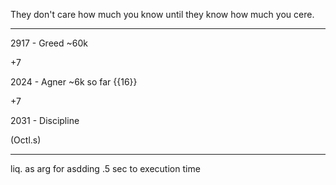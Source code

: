 They don't care how much you know until they know how much you cere.

---

2917 - Greed ~60k

+7

2024 - Agner ~6k so far {{16}}

+7

2031 - Discipline


(Octl.s)

---

liq. as arg for asdding .5 sec to execution time 
